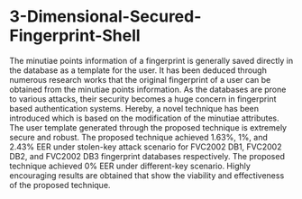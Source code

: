 # 3-Dimensional-Secured-Fingerprint-Shell
The minutiae points information of a fingerprint is generally saved directly in the database as a template for the user. It has been deduced through numerous research works that the original fingerprint of a user can be obtained from the minutiae points information. As the databases are prone to various attacks, their security becomes a huge concern in fingerprint based authentication systems. Hereby, a novel technique has been introduced which is based on the modification of the minutiae attributes. The user template generated through the proposed technique is extremely secure and robust. The proposed technique achieved 1.63%, 1%, and 2.43% EER under stolen-key attack scenario for FVC2002 DB1, FVC2002 DB2, and FVC2002 DB3 fingerprint databases respectively. The proposed technique achieved 0% EER under different-key scenario. Highly encouraging results are obtained that show the viability and effectiveness of the proposed technique.
